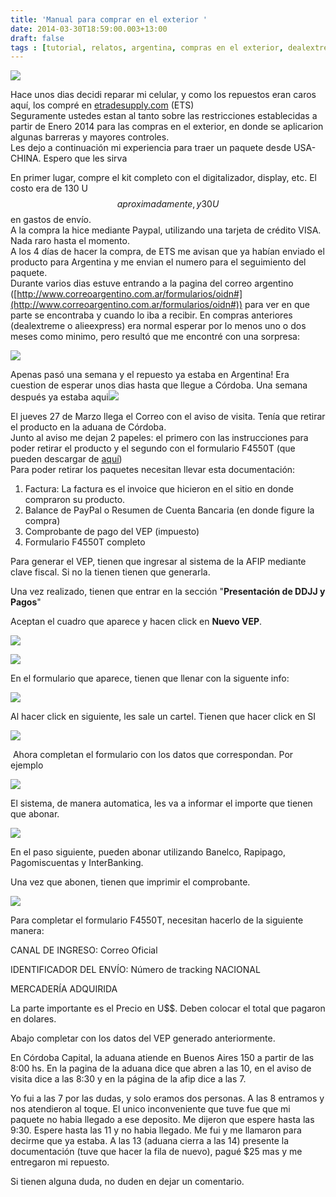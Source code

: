 ```yaml
---
title: 'Manual para comprar en el exterior '
date: 2014-03-30T18:59:00.003+13:00
draft: false
tags : [tutorial, relatos, argentina, compras en el exterior, dealextreme, manual, celular, repuestos, afip, importación, aliexpress, dolares]
---
```


[![](http://2.bp.blogspot.com/-69fhx7jHqAU/UzeyK8H97WI/AAAAAAAAW3k/djD1KenMjII/s1600/Captura-de-pantalla-2014-01-21-a-las-10.52.36-550x370.png)](http://2.bp.blogspot.com/-69fhx7jHqAU/UzeyK8H97WI/AAAAAAAAW3k/djD1KenMjII/s1600/Captura-de-pantalla-2014-01-21-a-las-10.52.36-550x370.png)

Hace unos dias decidi reparar mi celular, y como los repuestos eran caros aquí, los compré en [etradesupply.com](http://etradesupply.com/) (ETS)  
Seguramente ustedes estan al tanto sobre las restricciones establecidas a partir de Enero 2014 para las compras en el exterior, en donde se aplicarion algunas barreras y mayores controles.  
Les dejo a continuación mi experiencia para traer un paquete desde USA-CHINA. Espero que les sirva  
  
En primer lugar, compre el kit completo con el digitalizador, display, etc. El costo era de 130 U$$ aproximadamente, y 30 U$$ en gastos de envío.  
A la compra la hice mediante Paypal, utilizando una tarjeta de crédito VISA. Nada raro hasta el momento.  
A los 4 días de hacer la compra, de ETS me avisan que ya habían enviado el producto para Argentina y me envian el numero para el seguimiento del paquete.  
Durante varios dias estuve entrando a la pagina del correo argentino ([http://www.correoargentino.com.ar/formularios/oidn#](http://www.correoargentino.com.ar/formularios/oidn#)) para ver en que parte se encontraba y cuando lo iba a recibir. En compras anteriores (dealextreme o alieexpress) era normal esperar por lo menos uno o dos meses como minimo, pero resultó que me encontré con una sorpresa:  

[![](http://4.bp.blogspot.com/-KY0NuGPPYyw/UzerYUhSIlI/AAAAAAAAW2U/UyEduUeUAeE/s1600/2014-03-30+02_25_58-Track+&+Trace+-+Correspondencia+con+origen+internacional+y+destino+nacional+_+Co.png)](http://4.bp.blogspot.com/-KY0NuGPPYyw/UzerYUhSIlI/AAAAAAAAW2U/UyEduUeUAeE/s1600/2014-03-30+02_25_58-Track+&+Trace+-+Correspondencia+con+origen+internacional+y+destino+nacional+_+Co.png)

Apenas pasó una semana y el repuesto ya estaba en Argentina! Era cuestion de esperar unos dias hasta que llegue a Córdoba. Una semana después ya estaba aqui[![](http://1.bp.blogspot.com/-LFpHuJB-yGM/Uzerwe-pb3I/AAAAAAAAW2c/QOMoyYriLe4/s1600/2014-03-30+02_26_13-Track+&+Trace+-+Correspondencia+con+origen+internacional+y+destino+nacional+_+Co.png)](http://1.bp.blogspot.com/-LFpHuJB-yGM/Uzerwe-pb3I/AAAAAAAAW2c/QOMoyYriLe4/s1600/2014-03-30+02_26_13-Track+&+Trace+-+Correspondencia+con+origen+internacional+y+destino+nacional+_+Co.png)  
  
El jueves 27 de Marzo llega el Correo con el aviso de visita. Tenía que retirar el producto en la aduana de Córdoba.  
Junto al aviso me dejan 2 papeles: el primero con las instrucciones para poder retirar el producto y el segundo con el formulario F4550T (que pueden descargar de [aquí](http://www.afip.gob.ar/comprasenelexterior/documentos/F4550T.pdf))  
Para poder retirar los paquetes necesitan llevar esta documentación:  
  

1.  Factura: La factura es el invoice que hicieron en el sitio en donde compraron su producto.
2.  Balance de PayPal o Resumen de Cuenta Bancaria (en donde figure la compra)
3.  Comprobante de pago del VEP (impuesto)
4.  Formulario F4550T completo

Para generar el VEP, tienen que ingresar al sistema de la AFIP mediante clave fiscal. Si no la tienen tienen que generarla. 

Una vez realizado, tienen que entrar en la sección "**Presentación de DDJJ y Pagos**"

Aceptan el cuadro que aparece y hacen click en **Nuevo VEP**.

[![](http://4.bp.blogspot.com/-KGJrFNkKio4/Uzeu_omkVII/AAAAAAAAW2o/JL8djfwrLkE/s1600/2014-03-30+02_41_53-AFIP+-+Administraci%C3%B3n+Federal.png)](http://4.bp.blogspot.com/-KGJrFNkKio4/Uzeu_omkVII/AAAAAAAAW2o/JL8djfwrLkE/s1600/2014-03-30+02_41_53-AFIP+-+Administraci%C3%B3n+Federal.png)

[![](http://4.bp.blogspot.com/-NvTOwh0ZzJc/UzevFen35II/AAAAAAAAW2w/NJXSb1Dyj9A/s1600/2014-03-30+02_42_11-AFIP+-+Presentaci%C3%B3n+de+DDJJ+y+Pagos+-+Presentaci%C3%B3n+de+Declaraci%C3%B3n+Jurada.png)](http://4.bp.blogspot.com/-NvTOwh0ZzJc/UzevFen35II/AAAAAAAAW2w/NJXSb1Dyj9A/s1600/2014-03-30+02_42_11-AFIP+-+Presentaci%C3%B3n+de+DDJJ+y+Pagos+-+Presentaci%C3%B3n+de+Declaraci%C3%B3n+Jurada.png)

En el formulario que aparece, tienen que llenar con la siguente info:

[![](http://4.bp.blogspot.com/-SZmHEeGp9ok/Uze-JZllYEI/AAAAAAAAW4A/uJTwgkjJfAQ/s1600/2014-03-30+02_44_45-AFIP+-+Presentaci%C3%B3n+de+DDJJ+y+Pagos+-+Nuevo+VEP.png)](http://4.bp.blogspot.com/-SZmHEeGp9ok/Uze-JZllYEI/AAAAAAAAW4A/uJTwgkjJfAQ/s1600/2014-03-30+02_44_45-AFIP+-+Presentaci%C3%B3n+de+DDJJ+y+Pagos+-+Nuevo+VEP.png)

  

Al hacer click en siguiente, les sale un cartel. Tienen que hacer click en SI

[![](http://2.bp.blogspot.com/-RSaWpxaPpyg/Uzev5I-Wc_I/AAAAAAAAW3A/LyHd9N9iWIs/s1600/2014-03-30+02_44_57-AFIP+-+Presentaci%C3%B3n+de+DDJJ+y+Pagos+-+Nuevo+VEP.png)](http://2.bp.blogspot.com/-RSaWpxaPpyg/Uzev5I-Wc_I/AAAAAAAAW3A/LyHd9N9iWIs/s1600/2014-03-30+02_44_57-AFIP+-+Presentaci%C3%B3n+de+DDJJ+y+Pagos+-+Nuevo+VEP.png)

 Ahora completan el formulario con los datos que correspondan. Por ejemplo  

[![](http://4.bp.blogspot.com/-QcQ1fQjEkf4/Uze-PcGodPI/AAAAAAAAW4I/IolIZFhlet0/s1600/2014-03-30+02_45_34-AFIP+-+Presentaci%C3%B3n+de+DDJJ+y+Pagos+-+Nuevo+VEP.png)](http://4.bp.blogspot.com/-QcQ1fQjEkf4/Uze-PcGodPI/AAAAAAAAW4I/IolIZFhlet0/s1600/2014-03-30+02_45_34-AFIP+-+Presentaci%C3%B3n+de+DDJJ+y+Pagos+-+Nuevo+VEP.png)

  

El sistema, de manera automatica, les va a informar el importe que tienen que abonar.  
  

[![](http://1.bp.blogspot.com/-bMZ1BFcwrhg/Uzev8ftYI1I/AAAAAAAAW3Q/Lg7eWCxo9sQ/s1600/2014-03-30+02_45_45-AFIP+-+Presentaci%C3%B3n+de+DDJJ+y+Pagos+-+Nuevo+VEP.png)](http://1.bp.blogspot.com/-bMZ1BFcwrhg/Uzev8ftYI1I/AAAAAAAAW3Q/Lg7eWCxo9sQ/s1600/2014-03-30+02_45_45-AFIP+-+Presentaci%C3%B3n+de+DDJJ+y+Pagos+-+Nuevo+VEP.png)

  

En el paso siguiente, pueden abonar utilizando Banelco, Rapipago, Pagomiscuentas y InterBanking.

Una vez que abonen, tienen que imprimir el comprobante.

  

[![](http://4.bp.blogspot.com/-h2ycIj_X4SM/Uze-axS-VWI/AAAAAAAAW4Q/f7kjNVFeMqc/s1600/2014-03-30+02_48_22-Ticket+VEP.png)](http://4.bp.blogspot.com/-h2ycIj_X4SM/Uze-axS-VWI/AAAAAAAAW4Q/f7kjNVFeMqc/s1600/2014-03-30+02_48_22-Ticket+VEP.png)

  

  

Para completar el formulario F4550T, necesitan hacerlo de la siguiente manera:

CANAL DE INGRESO: Correo Oficial

IDENTIFICADOR DEL ENVÍO: Número de tracking NACIONAL

MERCADERÍA ADQUIRIDA

La parte importante es el Precio en U$$. Deben colocar el total que pagaron en dolares.

Abajo completar con los datos del VEP generado anteriormente.

  

En Córdoba Capital, la aduana atiende en Buenos Aires 150 a partir de las 8:00 hs. En la pagina de la aduana dice que abren a las 10, en el aviso de visita dice a las 8:30 y en la página de la afip dice a las 7. 

Yo fui a las 7 por las dudas, y solo eramos dos personas. A las 8 entramos y nos atendieron al toque. El unico inconveniente que tuve fue que mi paquete no habia llegado a ese deposito. Me dijeron que espere hasta las 9:30. Espere hasta las 11 y no habia llegado. Me fui y me llamaron para decirme que ya estaba. A las 13 (aduana cierra a las 14) presente la documentación (tuve que hacer la fila de nuevo), pagué $25 mas y me entregaron mi repuesto.

Si tienen alguna duda, no duden en dejar un comentario.